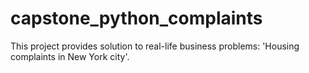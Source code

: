 # capstone_python_complaints
This project provides solution to real-life business problems: 'Housing complaints in New York city'.
